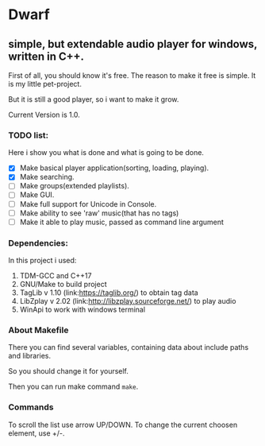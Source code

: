 # Dwarf
## simple, but extendable audio player for windows, written in C++.

First of all, you should know it's free. The reason to make it free is simple. It is my little pet-project.

But it is still a good player, so i want to make it grow.

Current Version is 1.0.

### TODO list:
Here i show you what is done and what is going to be done.
- [x] Make basical player application(sorting, loading, playing).
- [x] Make searching.
- [ ] Make groups(extended playlists).
- [ ] Make GUI.
- [ ] Make full support for Unicode in Console.
- [ ] Make ability to see 'raw' music(that has no tags)
- [ ] Make it able to play music, passed as command line argument

### Dependencies:
In this project i used:

1. TDM-GCC and C++17
2. GNU/Make to build project
3. TagLib v 1.10 (link:https://taglib.org/) to obtain tag data
4. LibZplay v 2.02 (link:http://libzplay.sourceforge.net/) to play audio
5. WinApi to work with windows terminal

### About Makefile

There you can find several variables, containing data about include paths and libraries.

So you should change it for yourself.

Then you can run make command `make`.

### Commands

To scroll the list use arrow UP/DOWN.
To change the current choosen element, use +/-.
